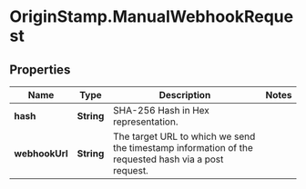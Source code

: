 # OriginStamp.ManualWebhookRequest

## Properties
Name | Type | Description | Notes
------------ | ------------- | ------------- | -------------
**hash** | **String** | SHA-256 Hash in Hex representation. | 
**webhookUrl** | **String** | The target URL to which we send the timestamp information of the requested hash via a post request. | 


